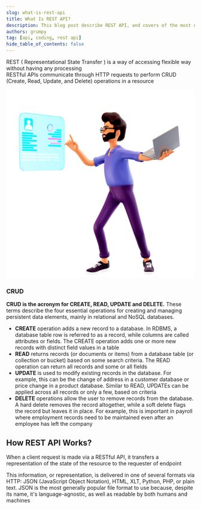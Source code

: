 ```yaml
---
slug: what-is-rest-api
title: What Is REST API?
description: This blog post describe REST API, and covers of the most details REST API
authors: grumpy
tag: [api, coding, rest api]
hide_table_of_contents: false
---
```


<!-- ## Representational State Transfer (REST) -->

REST ( Representational State Transfer ) is a way of accessing flexible way without having any processing <br/>
RESTful APIs communicate through HTTP requests to perform CRUD (Create, Read, Update, and Delete) operations in a resource

<!-- truncate -->

![What Is REST API?](../static/img/blog/technology-man-holding-virtual-reality.png)

### CRUD

**CRUD is the acronym for CREATE, READ, UPDATE and DELETE.** These terms describe the four essential operations for creating and managing persistent data elements, mainly in relational and NoSQL databases.

-   **CREATE** operation adds a new record to a database. In RDBMS, a database table row is referred to as a record, while columns are called attributes or fields. The CREATE operation adds one or more new records with distinct field values in a table
-   **READ** returns records (or documents or items) from a database table (or collection or bucket) based on some search criteria. The READ operation can return all records and some or all fields
-   **UPDATE** is used to modify existing records in the database. For example, this can be the change of address in a customer database or price change in a product database. Similar to READ, UPDATEs can be applied across all records or only a few, based on criteria
-   **DELETE** operations allow the user to remove records from the database. A hard delete removes the record altogether, while a soft delete flags the record but leaves it in place. For example, this is important in payroll where employment records need to be maintained even after an employee has left the company

## How REST API Works?

When a client request is made via a RESTful API, it transfers a representation of the state of the resource to the requester of endpoint

This information, or representation, is delivered in one of several formats via HTTP: JSON (JavaScript Object Notation), HTML, XLT, Python, PHP, or plain text. JSON is the most generally popular file format to use because, despite its name, it's language-agnostic, as well as readable by both humans and machines

